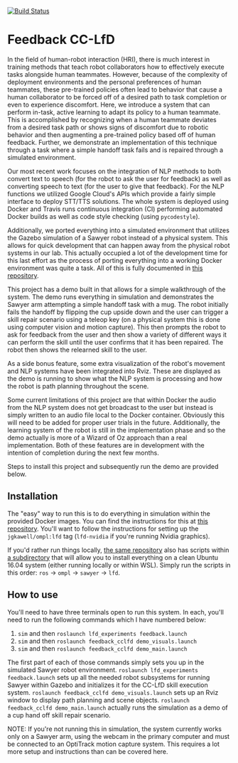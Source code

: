 [![Build Status](https://travis-ci.com/jgkawell/cairo-feedback-cclfd.svg?branch=master)](https://travis-ci.com/jgkawell/cairo-feedback-cclfd)

# Feedback CC-LfD

In the field of human-robot interaction (HRI), there is much interest in training methods that teach robot collaborators how to effectively execute tasks alongside human teammates. However, because of the complexity of deployment environments and the personal preferences of human teammates, these pre-trained policies often lead to behavior that cause a human collaborator to be forced off of a desired path to task completion or even to experience discomfort. Here, we introduce a system that can perform in-task, active learning to adapt its policy to a human teammate. This is accomplished by recognizing when a human teammate deviates from a desired task path or shows signs of discomfort due to robotic behavior and then augmenting a pre-trained policy based off of human feedback. Further, we demonstrate an implementation of this technique through a task where a simple handoff task fails and is repaired through a simulated environment.

Our most recent work focuses on the integration of NLP methods to both convert text to speech (for the robot to ask the user for feedback) as well as converting speech to text (for the user to give that feedback). For the NLP functions we utilized Google Cloud's APIs which provide a fairly simple interface to deploy STT/TTS solutions. The whole system is deployed using Docker and Travis runs continuous integration (CI) performing automated Docker builds as well as code style checking (using `pycodestyle`).

Additionally, we ported everything into a simulated environment that utilizes the Gazebo simulation of a Sawyer robot instead of a physical system. This allows for quick development that can happen away from the physical robot systems in our lab. This actually occupied a lot of the development time for this last effort as the process of porting everything into a working Docker environment was quite a task. All of this is fully documented in [this repository](https://github.com/jgkawell/docker-scripts).

This project has a demo built in that allows for a simple walkthrough of the system. The demo runs everything in simulation and demonstrates the Sawyer arm attempting a simple handoff task with a mug. The robot initially fails the handoff by flipping the cup upside down and the user can trigger a skill repair scenario using a teleop key (on a physical system this is done using computer vision and motion capture). This then prompts the robot to ask for feedback from the user and then show a variety of different ways it can perform the skill until the user confirms that it has been repaired. The robot then shows the relearned skill to the user.

As a side bonus feature, some extra visualization of the robot's movement and NLP systems have been integrated into Rviz. These are displayed as the demo is running to show what the NLP system is processing and how the robot is path planning throughout the scene.

Some current limitations of this project are that within Docker the audio from the NLP system does not get broadcast to the user but instead is simply written to an audio file local to the Docker container. Obviously this will need to be added for proper user trials in the future. Additionally, the learning system of the robot is still in the implementation phase and so the demo actually is more of a Wizard of Oz approach than a real implementation. Both of these features are in development with the intention of completion during the next few months.

Steps to install this project and subsequently run the demo are provided below.

## Installation

The "easy" way to run this is to do everything in simulation within the provided Docker images. You can find the instructions for this at [this repository](https://github.com/jgkawell/docker-scripts). You'll want to follow the instructions for setting up the `jgkawell/ompl:lfd` tag (`lfd-nvidia` if you're running Nvidia graphics).

If you'd rather run things locally, [the same repository](https://github.com/jgkawell/docker-scripts) also has scripts within [a subdirectory](https://github.com/jgkawell/docker-scripts/tree/master/tools/linux) that will allow you to install everything on a clean Ubuntu 16.04 system (either running locally or within WSL). Simply run the scripts in this order: `ros` -> `ompl` -> `sawyer` -> `lfd`.

## How to use

You'll need to have three terminals open to run this system. In each, you'll need to run the following commands which I have numbered below:

1. `sim` and then `roslaunch lfd_experiments feedback.launch`
2. `sim` and then `roslaunch feedback_cclfd demo_visuals.launch`
3. `sim` and then `roslaunch feedback_cclfd demo_main.launch`

The first part of each of those commands simply sets you up in the simulated Sawyer robot environment. `roslaunch lfd_experiments feedback.launch` sets up all the needed robot subsystems for running Sawyer within Gazebo and initializes it for the CC-LfD skill execution system. `roslaunch feedback_cclfd demo_visuals.launch` sets up an Rviz window to display path planning and scene objects. `roslaunch feedback_cclfd demo_main.launch` actually runs the simulation as a demo of a cup hand off skill repair scenario.


NOTE: If you're not running this in simulation, the system currently works only on a Sawyer arm, using the webcam in the primary computer and must be connected to an OptiTrack motion capture system. This requires a lot more setup and instructions than can be covered here.
